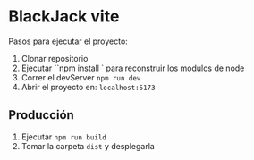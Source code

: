 # BlackJack vite

Pasos para ejecutar el proyecto:

1. Clonar repositorio
2. Ejecutar ``npm install ` para reconstruir los modulos de node
3. Correr el devServer `npm run dev`
4. Abrir el proyecto en: `localhost:5173`

## Producción

1. Ejecutar `npm run build`
2. Tomar la carpeta `dist` y desplegarla
